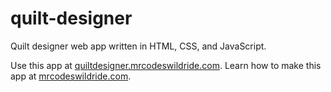 # quilt-designer

Quilt designer web app written in HTML, CSS, and JavaScript.

Use this app at [quiltdesigner.mrcodeswildride.com](https://quiltdesigner.mrcodeswildride.com/).
Learn how to make this app at [mrcodeswildride.com](https://www.mrcodeswildride.com/).
